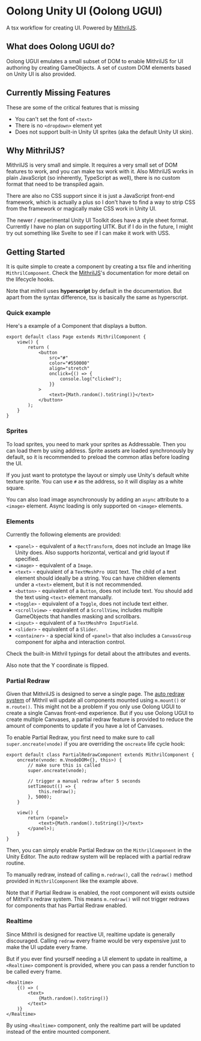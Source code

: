 # Oolong Unity UI (Oolong UGUI)

A tsx workflow for creating UI. Powered by [MithrilJS](https://mithril.js.org/).

## What does Oolong UGUI do?

Oolong UGUI emulates a small subset of DOM to enable MithrilJS for UI authoring by creating GameObjects. A set of custom
DOM elements based on Unity UI is also provided.

## Currently Missing Features

These are some of the critical features that is missing

- You can't set the font of `<text>`
- There is no `<dropdown>` element yet
- Does not support built-in Unity UI sprites (aka the default Unity UI skin).

## Why MithrilJS?

MithrilJS is very small and simple. It requires a very small set of DOM features to work, and you can make tsx work with
it. Also MithrilJS works in plain JavaScript (so inherently, TypeScript as well), there is no custom format that need to
be transpiled again.

There are also no CSS support since it is just a JavaScript front-end framework, which is actually a plus so I don't
have to find a way to strip CSS from the framework or magically make CSS work in Unity UI.

The newer / experimental Unity UI Toolkit does have a style sheet format. Currently I have no plan on supporting UITK.
But if I do in the future, I might try out something like Svelte to see if I can make it work with USS.

## Getting Started

It is quite simple to create a component by creating a tsx file and inheriting `MithrilComponent`. Check
the [MithrilJS](https://mithril.js.org/)'s documentation for more detail on the lifecycle hooks.

Note that mithril uses **hyperscript** by default in the documentation. But apart from the syntax difference, tsx is
basically the same as hyperscript.

### Quick example

Here's a example of a Component that displays a button.

```tsx
export default class Page extends MithrilComponent {
    view() {
        return (
            <button
                src="#"
                color="#550000"
                align="stretch"
                onclick={() => {
                    console.log("clicked");
                }}
            >
                <text>{Math.random().toString()}</text>
            </button>
        );
    }
}
```

### Sprites

To load sprites, you need to mark your sprites as Addressable. Then you can load them by using address. Sprite assets
are loaded synchronously by default, so it is recommended to preload the common atlas before loading the UI.

If you just want to prototype the layout or simply use Unity's default white texture sprite. You can use `#` as the
address, so it will display as a white square.

You can also load image asynchronously by adding an `async` attribute to a `<image>` element. Async loading is only
supported on `<image>` elements.

### Elements

Currently the following elements are provided:

- `<panel>` - equivalent of a `RectTransform`, does not include an Image like Unity does. Also supports horizontal,
  vertical and grid layout if specified.
- `<image>` - equivalent of a `Image`.
- `<text>` - equivalent of a `TextMeshPro UGUI` text. The child of a text element should ideally be a string. You can
  have children elements under a `<text>` element, but it is not recommended.
- `<button>` - equivalent of a `Button`, does not include text. You should add the text using `<text>` element manually.
- `<toggle>` - equivalent of a `Toggle`, does not include text either.
- `<scrollview>` - equivalent of a `ScrollView`, includes multiple GameObjects that handles masking and scrollbars.
- `<input>` - equivalent of a `TextMeshPro InputField`.
- `<slider>` - equivalent of a `Slider`.
- `<container>` - a special kind of `<panel>` that also includes a `CanvasGroup` component for alpha and interaction
  control.

Check the built-in Mithril typings for detail about the attributes and events.

Also note that the Y coordinate is flipped.

### Partial Redraw

Given that MithrilJS is designed to serve a single page.
The [auto redraw system](https://mithril.js.org/autoredraw.html) of Mithril will update all components mounted
using `m.mount()` or `m.route()`. This might not be a problem if you only use Oolong UGUI to create a single Canvas
front-end experience. But if you use Oolong UGUI to create multiple Canvases, a partial redraw feature is provided to
reduce the amount of components to update if you have a lot of Canvases.

To enable Partial Redraw, you first need to make sure to call `super.oncreate(vnode)` if you are overriding
the `oncreate` life cycle hook:

```tsx
export default class PartialRedrawComponent extends MithrilComponent {
    oncreate(vnode: m.VnodeDOM<{}, this>) {
        // make sure this is called
        super.oncreate(vnode);

        // trigger a manual redraw after 5 seconds
        setTimeout(() => {
            this.redraw();
        }, 5000);
    }

    view() {
        return (<panel>
            <text>{Math.random().toString()}</text>
        </panel>);
    }
}
```

Then, you can simply enable Partial Redraw on the `MithrilComponent` in the Unity Editor. The auto redraw system will be
replaced with a partial redraw routine.

To manually redraw, instead of calling `m.redraw()`, call the `redraw()` method provided in `MithrilComponent` like the example
above.

Note that if Partial Redraw is enabled, the root component will exists outside of Mithril's redraw system. This means `m.redraw()` will not trigger redraws for components that has Partial Redraw enabled.

### Realtime

Since Mithril is designed for reactive UI, realtime update is generally discouraged. Calling `redraw` every frame would be very expensive just to make the UI update every frame.

But if you ever find yourself needing a UI element to update in realtime, a `<Realtime>` component is provided, where you can pass a render function to be called every frame.

```tsx
<Realtime>
    {() => (
        <text>
            {Math.random().toString()}
        </text>
    )}
</Realtime>
```

By using `<Realtime>` component, only the realtime part will be updated instead of the entire mounted component.
